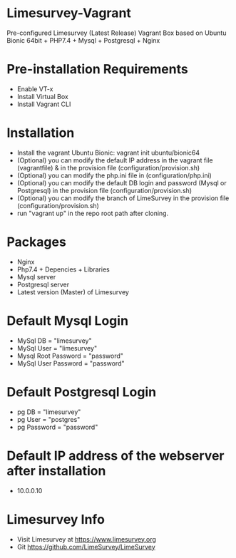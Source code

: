 # Limesurvey-Vagrant
Pre-configured Limesurvey (Latest Release) Vagrant Box based on Ubuntu Bionic 64bit + PHP7.4 + Mysql + Postgresql + Nginx 

# Pre-installation Requirements
- Enable VT-x
- Install Virtual Box
- Install Vagrant CLI

# Installation
- Install the vagrant Ubuntu Bionic: vagrant init ubuntu/bionic64
- (Optional) you can modify the default IP address in the vagrant file (vagrantfile) & in the provision file (configuration/provision.sh)
- (Optional) you can modify the php.ini file in (configuration/php.ini)
- (Optional) you can modify the default DB login and password (Mysql or Postgresql) in the provision file (configuration/provision.sh)
- (Optional) you can modify the branch of LimeSurvey in the provision file (configuration/provision.sh)
- run "vagrant up" in the repo root path after cloning.

# Packages 
- Nginx 
- Php7.4 + Depencies + Libraries
- Mysql server
- Postgresql server
- Latest version (Master) of Limesurvey 

# Default Mysql Login
- MySql DB = "limesurvey"
- MySql User = "limesurvey"
- Mysql Root Password = "password"
- MySql User Password = "password"

# Default Postgresql Login
- pg DB = "limesurvey"
- pg User = "postgres"
- pg Password = "password"

# Default IP address of the webserver after installation
- 10.0.0.10

# Limesurvey Info
- Visit Limesurvey at https://www.limesurvey.org
- Git https://github.com/LimeSurvey/LimeSurvey
